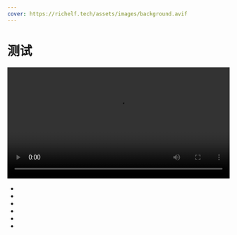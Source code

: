 ```yaml
---
cover: https://richelf.tech/assets/images/background.avif
---
```

# **测试**

<video width="100%" controls> <source src="https://vercel-lz.tyut.tech/api/lz?fid=iix6U2zbmwqj&pwd=d0q9&isNewd=https://innlab.lanzn.com" type="video/mp4"> 您的浏览器不支持视频播放 </video>




- <Badge text="tip" type="tip" vertical="middle" />
- <Badge text="warning" type="warning" vertical="middle" />
- <Badge text="danger" type="danger" vertical="middle" />
- <Badge text="important" type="important" vertical="middle" />
- <Badge text="info" type="info" vertical="middle" />
- <Badge text="note" type="note" vertical="middle" />


<PDF url="//theme-hope-assets.vuejs.press/files/sample.pdf" />